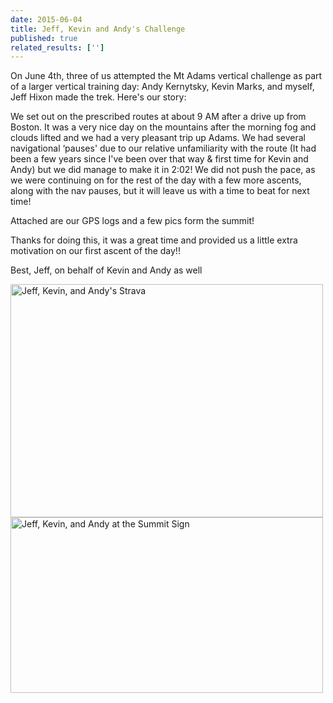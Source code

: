 ```yaml
---
date: 2015-06-04
title: Jeff, Kevin and Andy's Challenge
published: true
related_results: ['']
---
```


<p>On June 4th, three of us attempted the Mt Adams vertical challenge as part of a larger vertical training day: Andy Kernytsky, Kevin Marks, and myself, Jeff Hixon made the trek. Here's our story:</p>
<p>We set out on the prescribed routes at about 9 AM after a drive up from Boston.  It was a very nice day on the mountains after the morning fog and clouds lifted and we had a very pleasant trip up Adams.  We had several navigational ‘pauses' due to our relative unfamiliarity with the route (It had been a few years since I've been over that way &amp; first time for Kevin and Andy) but we did manage to make it in 2:02!  We did not push the pace, as we were continuing on for the rest of the day with a few more ascents, along with the nav pauses, but it will leave us with a time to beat for next time!</p>
<p>Attached are our GPS logs and a few pics form the summit!</p>
<p>Thanks for doing this, it was a great time and provided us a little extra motivation on our first ascent of the day!!</p>
<p>Best,
Jeff, on behalf of Kevin and Andy as well</p>
<img src="/images/uploads/jeff-kevin-andy-strava.jpg" alt="Jeff, Kevin, and Andy's Strava" width="500" height="373" class="img-fluid">
<img src="/images/uploads/jeff-kevin-andy-summit.jpg" alt="Jeff, Kevin, and Andy at the Summit Sign" width="500" height="281" class="img-fluid">

